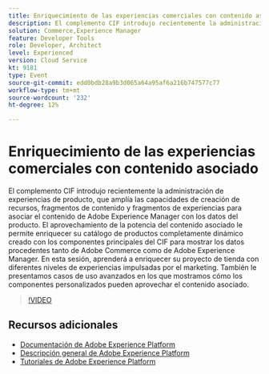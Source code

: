 ```yaml
---
title: Enriquecimiento de las experiencias comerciales con contenido asociado
description: El complemento CIF introdujo recientemente la administración de experiencias de producto, que amplía las capacidades de creación de recursos, fragmentos de contenido y fragmentos de experiencias para asociar el contenido de Adobe Experience Manager con los datos del producto. El aprovechamiento de la potencia del contenido asociado le permite enriquecer su catálogo de productos completamente dinámico creado con los componentes principales del CIF para mostrar los datos procedentes tanto de Adobe Commerce como de Adobe Experience Manager. En esta sesión, aprenderá a enriquecer su proyecto de tienda con diferentes niveles de experiencias impulsadas por el marketing. También le presentamos casos de uso avanzados en los que mostramos cómo los componentes personalizados pueden aprovechar el contenido asociado.
solution: Commerce,Experience Manager
feature: Developer Tools
role: Developer, Architect
level: Experienced
version: Cloud Service
kt: 9181
type: Event
source-git-commit: edd0bdb28a9b3d065a64a95af6a216b747577c77
workflow-type: tm+mt
source-wordcount: '232'
ht-degree: 12%

---
```


# Enriquecimiento de las experiencias comerciales con contenido asociado

El complemento CIF introdujo recientemente la administración de experiencias de producto, que amplía las capacidades de creación de recursos, fragmentos de contenido y fragmentos de experiencias para asociar el contenido de Adobe Experience Manager con los datos del producto. El aprovechamiento de la potencia del contenido asociado le permite enriquecer su catálogo de productos completamente dinámico creado con los componentes principales del CIF para mostrar los datos procedentes tanto de Adobe Commerce como de Adobe Experience Manager. En esta sesión, aprenderá a enriquecer su proyecto de tienda con diferentes niveles de experiencias impulsadas por el marketing. También le presentamos casos de uso avanzados en los que mostramos cómo los componentes personalizados pueden aprovechar el contenido asociado.

>[!VIDEO](https://video.tv.adobe.com/v/337772/?quality=12&learn=on&hidetitle=true)

## Recursos adicionales

- [Documentación de Adobe Experience Platform](https://experienceleague.adobe.com/docs/experience-platform.html)
- [Descripción general de Adobe Experience Platform](https://experienceleague.adobe.com/docs/experience-platform/landing/home.html?lang=es)
- [Tutoriales de Adobe Experience Platform](https://experienceleague.adobe.com/docs/platform-learn/tutorials/overview.html?lang=es)
